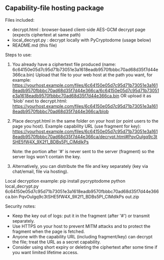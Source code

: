 Capability-file hosting package
-------------------------------
Files included:
- decrypt.html         : browser-based client-side AES-GCM decrypt page (expects ciphertext at same path)
- local_decrypt.py     : decrypt locally with PyCryptodome (usage below)
- README.md (this file)

Steps to use:
1) You already have a ciphertext file produced (name: 6c64150e05d7c95d71b73051e3a1618eadb9570fbbbc70ad68d35f7d44e366ca.bin)
   Upload that file to your web host at the path you want, for example:
     https://yourhost.example.com/files/6c64150e05d7c95d71b73051e3a1618eadb9570fbbbc70ad68d35f7d44e366ca/6c64150e05d7c95d71b73051e3a1618eadb9570fbbbc70ad68d35f7d44e366ca.bin
   OR upload it as 'blob' next to decrypt.html:
     https://yourhost.example.com/files/6c64150e05d7c95d71b73051e3a1618eadb9570fbbbc70ad68d35f7d44e366ca/blob

2) Place decrypt.html in the same folder on your host (or point users to the page you host).
   Example capability URL (use fragment for key):
     https://yourhost.example.com/files/6c64150e05d7c95d71b73051e3a1618eadb9570fbbbc70ad68d35f7d44e366ca/decrypt.html#PqvOulgq9c3tSHE5fW4X_9X2f1_BDBs5PI_CIMdlkPs

   Note: the portion after '#' is never sent to the server (fragment) so the server logs won't contain the key.

3) Alternatively, you can distribute the file and key separately (key via chat/email, file via hosting).

Local decryption example:
  pip install pycryptodome
  python local_decrypt.py 6c64150e05d7c95d71b73051e3a1618eadb9570fbbbc70ad68d35f7d44e366ca.bin PqvOulgq9c3tSHE5fW4X_9X2f1_BDBs5PI_CIMdlkPs out.zip

Security notes:
- Keep the key out of logs: put it in the fragment (after '#') or transmit separately.
- Use HTTPS on your host to prevent MITM attacks and to protect the fragment when the page is fetched.
- Anyone with the capability URL (including fragment/key) can decrypt the file; treat the URL as a secret capability.
- Consider using short expiry or deleting the ciphertext after some time if you want limited lifetime access.
